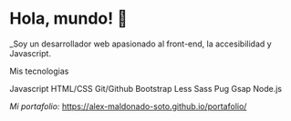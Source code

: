 # Hola, mundo! 👋

_Soy un desarrollador web apasionado al front-end, la accesibilidad y Javascript.

Mis tecnologias

Javascript HTML/CSS Git/Github Bootstrap Less Sass Pug Gsap Node.js

_Mi portafolio:_ https://alex-maldonado-soto.github.io/portafolio/

